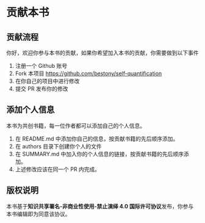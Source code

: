 # 贡献本书


## 贡献流程
你好，欢迎你参与本书的贡献，如果你希望加入本书的贡献，你需要做到以下事件


1. 注册一个 Github 账号
2. Fork 本项目 https://github.com/bestony/self-quantification
3. 在你自己的项目中进行修改
4. 提交 PR 发布你的修改

## 添加个人信息

本书为共创书籍，每一位作者都可以添加自己的个人信息。

1. 在 README.md 中添加你自己的信息，按贡献书籍的先后顺序添加。
2. 在 authors 目录下创建你个人的文件
3. 在 SUMMARY.md 中加入你的个人信息的链接，按贡献书籍的先后顺序添加。
4. 上述修改应该在同一个 PR 内完成。

## 版权说明


本书基于**知识共享署名-非商业性使用-禁止演绎 4.0 国际许可协议**发布，你参与本书编辑即为同意该协议。
